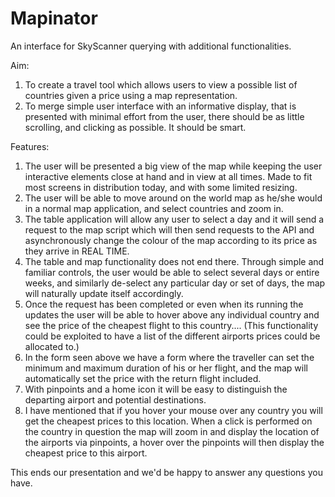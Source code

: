 Mapinator
=========
An interface for SkyScanner querying with additional functionalities.

Aim: 

1. To create a travel tool which allows users to view a possible list of countries given a price using a map representation.
2. To merge simple user interface with an informative display, that is presented with minimal effort from the user, 
   there should be as little scrolling, and clicking as possible. It should be smart.

Features:

1. The user will be presented a big view of the map while keeping the user interactive elements close at hand and in view at all times. 
   Made to fit most screens in distribution today, and with some limited resizing. 
2. The user will be able to move around on the world map as he/she would in a normal map application, and select countries and zoom in.
3. The table application will allow any user to select a day and it will send a request to the map script which will then send requests
   to the API and asynchronously change the colour of the map according to its price as they arrive in REAL TIME. 
4. The table and map functionality does not end there. Through simple and familiar controls, the user would be able to select several days
   or entire weeks, and similarly de-select any particular day or set of days, the map will naturally update itself accordingly.
5. Once the request has been completed or even when its running the updates the user will be able to hover above any individual country and
   see the price of the cheapest flight to this country.... (This functionality could be exploited to have a list of the different airports 
   prices could be allocated to.)
6. In the form seen above we have a form where the traveller can set the minimum and maximum duration of his or her flight, and the map will
   automatically set the price with the return flight included.
7. With pinpoints and a home icon it will be easy to distinguish the departing airport and potential destinations.
8. I have mentioned that if you hover your mouse over any country you will get the cheapest prices to this location. When a click is performed
   on the country in question the map will zoom in and display the location of the airports via pinpoints, a hover over the pinpoints will then 
   display the cheapest price to this airport.

This ends our presentation and we'd be happy to answer any questions you have.

